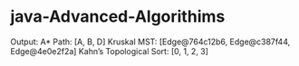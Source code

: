 # java-Advanced-Algorithims

Output:
A* Path: [A, B, D]
Kruskal MST: [Edge@764c12b6, Edge@c387f44, Edge@4e0e2f2a]
Kahn’s Topological Sort: [0, 1, 2, 3]

